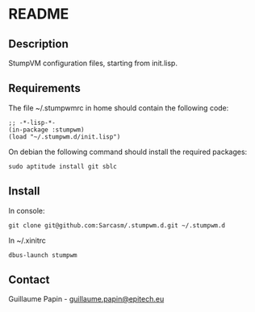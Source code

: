 README
======

Description
-----------
StumpVM configuration files, starting from init.lisp.

Requirements
------------
The file ~/.stumpwmrc in home should contain the following code:

    ;; -*-lisp-*-
    (in-package :stumpwm)
    (load "~/.stumpwm.d/init.lisp")

On debian the following command should install the required packages:

    sudo aptitude install git sblc


Install
-------
In console:

    git clone git@github.com:Sarcasm/.stumpwm.d.git ~/.stumpwm.d

In ~/.xinitrc

    dbus-launch stumpwm

Contact
-------
Guillaume Papin - guillaume.papin@epitech.eu
